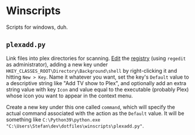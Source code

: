 # Winscripts

Scripts for windows, duh.

## `plexadd.py`

Link files into plex directories for scanning.
[Edit](https://www.youtube.com/watch?v=oNBS162khf8) the
[registry](https://www.youtube.com/watch?v=jS2LuG1p8Vw)
(using `regedit` as administrator), adding a new key
under `HKEY_CLASSES_ROOT\Directory\Background\shell` by right-clicking it
and hitting `New > Key`.
Name it whatever you want, set the key's `Default` value to a descriptive
string like "Add TV show to Plex", and optionally add an extra string value
with key `Icon` and value equal to the executable (probably Plex) whose
icon you want to appear in the context menu.

Create a new key under this one called `command`, which will specify the
actual command associated with the action as the `Default` value.
It will be something like
`C:\Python39\python.exe "C:\Users\Stefan\dev\dotfiles\winscripts\plexadd.py"`.